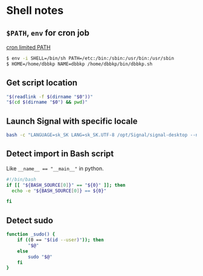 # Shell notes

## `$PATH`, `env` for cron job
[cron limited PATH](https://klarasystems.com/articles/rc8-freebsd-services-and-automation/)
```sh
$ env -i SHELL=/bin/sh PATH=/etc:/bin:/sbin:/usr/bin:/usr/sbin
$ HOME=/home/dbbkp NAME=dbbkp /home/dbbkp/bin/dbbkp.sh
```

## Get script location
```sh
"$(readlink -f $(dirname "$0"))"
"$(cd $(dirname "$0") && pwd)"
```
## Launch Signal with specific locale 
```bash
bash -c "LANGUAGE=sk_SK LANG=sk_SK.UTF-8 /opt/Signal/signal-desktop --no-sandbox %U"
```

## Detect import in Bash script 
Like `__name__ == "__main__"` in python.
```bash
#!/bin/bash
if [[ "${BASH_SOURCE[0]}" == "${0}" ]]; then
  echo -e "${BASH_SOURCE[0]} == ${0}"

fi
```

## Detect sudo
```bash
function _sudo() {
    if ((0 == "$(id --user)")); then
        "$@"
    else
        sudo "$@"
    fi
}
```
